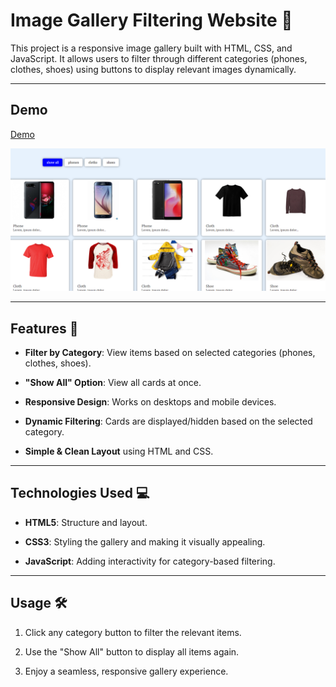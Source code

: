 # Image Gallery Filtering Website 📸

This project is a responsive image gallery built with HTML, CSS, and JavaScript. It allows users to filter through different categories (phones, clothes, shoes) using buttons to display relevant images dynamically.

---

## Demo

[Demo](https://naveenkumar-developer.github.io/imageGallery/)

![image Gallery img](images/imageGallery.png)

---

## Features 🚀

- **Filter by Category**: View items based on selected categories (phones, clothes, shoes).

- **"Show All" Option**: View all cards at once.

- **Responsive Design**: Works on desktops and mobile devices.

- **Dynamic Filtering**: Cards are displayed/hidden based on the selected category.

- **Simple & Clean Layout** using HTML and CSS.

---

## Technologies Used 💻

- **HTML5**: Structure and layout.

- **CSS3**: Styling the gallery and making it visually appealing.

- **JavaScript**: Adding interactivity for category-based filtering.

---

## Usage 🛠️

1. Click any category button to filter the relevant items.

2. Use the "Show All" button to display all items again.

3. Enjoy a seamless, responsive gallery experience.



